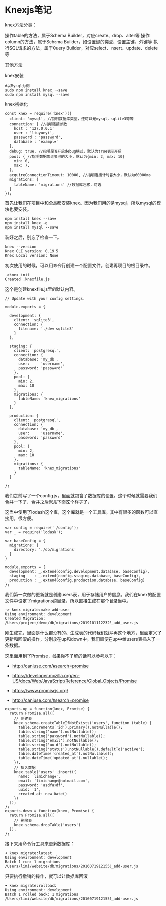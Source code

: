 # Knexjs笔记

knex方法分类：

操作table的方法，属于Schema Builder，对应create、drop、alter等
操作column的方法，属于Schema Builder，如设置键的类型，设置主键，外键等
执行SQL请求的方法，属于Query Builder，对应select、insert、update、delete等

其他方法

knex安装

```
#以Mysql为例
sudo npm install knex --save
sudo npm install mysql --save
```

knex初始化

```
const knex = require('knex')({
  client: 'mysql', //指明数据库类型，还可以是mysql，sqlite3等等
  connection: { //指明连接参数
    host : '127.0.0.1',
    user : 'liuyueyi',
    password : 'password',
    database : 'example'
  },
  debug: true, //指明是否开启debug模式，默认为true表示开启
  pool: { //指明数据库连接池的大小，默认为{min: 2, max: 10}
    min: 0,
    max: 7,
  },
  acquireConnectionTimeout: 10000, //指明连接计时器大小，默认为60000ms
  migrations: {
    tableName: 'migrations' //数据库迁移，可选
  }
});
```

首先让我们在项目中和全局都安装knex。因为我们用的是mysql，所以mysql的模块也要安装。

```
npm install knex --save
npm install knex -g
npm install mysql --save
```

装好之后，别忘了检查一下。

```
knex --version
Knex CLI version: 0.19.5
Knex Local version: None
```

初次使用的时候，可以用命令行创建一个配置文件。创建再项目的根目录中。

```
->knex init
Created .knexfile.js
```

这个是创建knexfile.js里的默认内容。

```
// Update with your config settings.

module.exports = {

  development: {
    client: 'sqlite3',
    connection: {
      filename: './dev.sqlite3'
    }
  },

  staging: {
    client: 'postgresql',
    connection: {
      database: 'my_db',
      user:     'username',
      password: 'password'
    },
    pool: {
      min: 2,
      max: 10
    },
    migrations: {
      tableName: 'knex_migrations'
    }
  },

  production: {
    client: 'postgresql',
    connection: {
      database: 'my_db',
      user:     'username',
      password: 'password'
    },
    pool: {
      min: 2,
      max: 10
    },
    migrations: {
      tableName: 'knex_migrations'
    }
  }

};
```

我们之前写了一个config.js，里面就包含了数据库的设置。这个时候就需要我们合并一下了，合并之后就是下面这个样子了。

这当中使用了lodash这个库，这个库就是一个工具库。其中有很多的函数可以直接用，很方便。

```
var config = require('./config');
var _ = require('lodash');

var baseConfig = {
  migrations: {
    directory: './db/migrations'
  }
}

module.exports = {
  development: _.extend(config.development.database, baseConfig),
  staging    : _.extend(config.staging.database, baseConfig),
  production : _.extend(config.production.database, baseConfig)
};
```

我们第一次做的更新就是创建users表，用于存储用户的信息。我们在knex的配置文件中设定了migrations的目录，所以直接生成在那个目录当中。

```
-> knex migrate:make add-user
Using environment: development
Created Migration: /Users/project/demo/db/migrations/20191011122323_add_user.js
```

刚生成完，里面是什么都没有的。生成表的代码我们就写再这个地方，里面定义了更新和回滚的操作，分别放在up和down中。我们顺便在up中给users表插入了一条数据。

这里面用到了Promise，如果你不了解的话可以参考以下：

- http://caniuse.com/#search=promise

- https://developer.mozilla.org/en-US/docs/Web/JavaScript/Reference/Global_Objects/Promise

- https://www.promisejs.org/

- http://caniuse.com/#search=promise

```
exports.up = function(knex, Promise) {
  return Promise.all([
    // 创建表
    knex.schema.createTableIfNotExists('users', function (table) {
      table.increments('id').primary().notNullable();
      table.string('name').notNullable();
      table.string('password').notNullable();
      table.string('email').notNullable();
      table.string('uuid').notNullable();
      table.string('status').notNullable().defaultTo('active');
      table.dateTime('created_at').notNullable();
      table.dateTime('updated_at').nullable();
    }),
    // 插入数据
    knex.table('users').insert({
      name: 'limichange',
      email: 'limichange@hotmail.com',
      password: 'asdfasdf',
      uuid: '1',
      created_at: new Date()
    })
  ]);
};
exports.down = function(knex, Promise) {
  return Promise.all([
    // 删除表
    knex.schema.dropTable('users')
  ]);
};
```

接下来用命令行工具来更新数据库：

```
➜ knex migrate:latest
Using environment: development
Batch 1 run: 1 migrations
/Users/limi/website/db/migrations/20160719121550_add-user.js
```

只要执行撤销的操作，就可以让数据库回滚

```
➜ knex migrate:rollback
Using environment: development
Batch 1 rolled back: 1 migrations
/Users/limi/website/db/migrations/20160719121550_add-user.js
```

